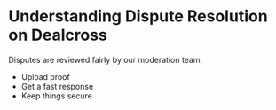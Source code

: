 # Understanding Dispute Resolution on Dealcross

Disputes are reviewed fairly by our moderation team.

- Upload proof
- Get a fast response
- Keep things secure
